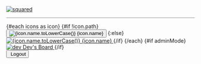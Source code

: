 <script>
    //$: icon = localStorage.getItem("theme") === "dark" ? "light" : "dark";

    /**
	 * @type {boolean}
	 */
     export let adminMode;
     /**
	 * @type {{ user: { username: any; }; }}
	 */
      export let data;
    let icons = [
        { name: "Idiot Board", src: "img/feed.svg", path: "/" },
        { name: "Search", src: "img/search.svg" },
        { name: "Settings", src: "img/settings.svg", path: "/settings" },
    ];

    /*function darkMode() {
        let theme = localStorage.getItem("theme");
        if (theme === "dark") {
            document.documentElement.classList.remove("dark");
            localStorage.setItem("theme", "light");
            icon = "dark";
        } else {
            document.documentElement.classList.add("dark");
            localStorage.setItem("theme", "dark");
            icon = "light";
        }
    }*/
</script>

<style>
    .group:hover > img {
        filter: invert(68%) sepia(99%) saturate(6806%) hue-rotate(24deg) brightness(92%) contrast(93%);
    }

    hr {
        opacity: 50%;
    }
</style>

<div class="fixed top-0 left-0 h-screen w-16 m-0 z-10
    flex flex-col bg-amber-700 text-white shadow-xl drop-shadow-md">
    <a href="/{data.user.username}" class=" invert relative flex items-center 
		justify-center h-12 w-12 my-5 mx-auto">
        <img class="h-10" src="img/logo_solid.svg" alt="squared">
    </a>
    <hr class="mx-auto w-10 h-1 bg-gray-100 dark:bg-white rounded 
        border-0">
    <div class="my-3">
        {#each icons as icon}
          {#if !icon.path}
            <button class="sidebar-icon group invert hover:invert-0">
              <img class="h-9" src={icon.src} alt={icon.name.toLowerCase()}>
              <span class="sidebar-tooltip group-hover:scale-100 font-bold text-sm">{icon.name}</span>
            </button>
          {:else}
            <a href={icon.path} class="sidebar-icon group invert hover:invert-0">
              <img class="h-9" src={icon.src} alt={icon.name.toLowerCase()}>
              <span class="sidebar-tooltip group-hover:scale-100 font-bold text-sm">{icon.name}</span>
            </a>
          {/if}
        {/each}
        {#if adminMode}
            <a href="/dev" class="sidebar-icon group invert hover:invert-0">
                <img class="h-8" src="img/dev.svg" alt="dev">
                <span class="sidebar-tooltip group-hover:scale-100 font-bold text-sm">Dev's Board</span>
            </a>
        {/if}
    </div>
    <form class="my-5 absolute inset-x-0 bottom-0" method="POST" action="?/logout">
        <button type="submit" class="sidebar-icon group invert hover:invert-0">
            <img class="h-8" src="img/ex.svg" alt="">
            <span class="sidebar-tooltip group-hover:scale-100 font-bold text-sm">Logout</span>
        </button>
    </form>
    <!-- svelte-ignore a11y-click-events-have-key-events 
    <div class="my-5 absolute inset-x-0 bottom-0 sidebar-icon group invert 
        hover:invert-0" on:click={darkMode}>
        <img class="h-8" src="/{icon}.svg" alt="squared">
    </div>-->
</div>
